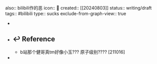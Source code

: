 also:: bilibili作的恶
icon:: 🤮
created:: [[20240803]]
status:: writing/draft
tags:: #bilibili 
type:: sucks
exclude-from-graph-view:: true

-
- ## ↩ Reference
  - b站那个健哥真tm好像小玉??? 原子级别???? [211016]
-